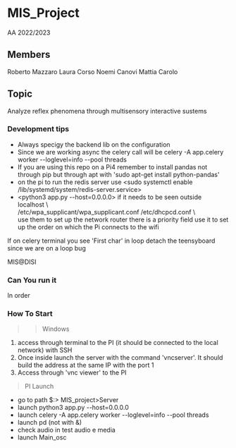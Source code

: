 # MIS_Project

AA 2022/2023

## Members

Roberto Mazzaro
Laura Corso
Noemi Canovi
Mattia Carolo

## Topic

Analyze reflex phenomena through multisensory interactive sustems

### Development tips

- Always specigy the backend lib on the configuration
- Since we are working async the celery call will be celery -A app.celery worker --loglevel=info --pool threads
- If you are using this repo on a Pi4 remember to install pandas not through pip but through apt with 'sudo apt-get install python-pandas'
- on the pi to run the redis server use <sudo systemctl enable /lib/systemd/system/redis-server.service>
- <python3 app.py --host=0.0.0.0> if it needs to be seen outside localhost
\\\
/etc/wpa_supplicant/wpa_supplicant.conf
/etc/dhcpcd.conf
\\\
use them to set up the network router there is a priority field use it to set up the order on which the Pi connects to the wifi

If on celery terminal you see 'First char' in loop detach the teensyboard since we are on a loop bug

MIS@DISI

### Can You run it

In order 

### How To Start

>> Windows

1) access through terminal to the PI (it should be connected to the local network) with SSH
2) Once inside launch the server with the command 'vncserver'. It should build the address at the same IP with the port 1
3) Access through 'vnc viewer' to the PI

> PI Launch

- go to path $:> MIS_project>Server
- launch python3 app.py --host=0.0.0.0
- launch celery -A app.celery worker --loglevel=info --pool threads
- launch pd (not with &)
- check audio in test audio e media
- launch Main_osc
